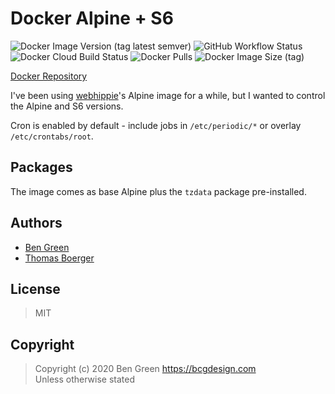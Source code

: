# Docker Alpine + S6

![Docker Image Version (tag latest semver)](https://img.shields.io/docker/v/bcgdesign/alpine-s6/latest?label=latest) ![GitHub Workflow Status](https://img.shields.io/github/workflow/status/bencgreen/docker-alpine-s6/build?label=github) ![Docker Cloud Build Status](https://img.shields.io/docker/cloud/build/bcgdesign/alpine-s6?label=docker) ![Docker Pulls](https://img.shields.io/docker/pulls/bcgdesign/alpine-s6?label=pulls) ![Docker Image Size (tag)](https://img.shields.io/docker/image-size/bcgdesign/alpine-s6/latest?label=size)

[Docker Repository](https://hub.docker.com/r/bcgdesign/alpine-s6])

I've been using [webhippie](https://github.com/dockhippie/alpine)'s Alpine image for a while, but I wanted to control the Alpine and S6 versions.

Cron is enabled by default - include jobs in `/etc/periodic/*` or overlay `/etc/crontabs/root`.

## Packages

The image comes as base Alpine plus the `tzdata` package pre-installed.

## Authors

* [Ben Green](https://github.com/bencgreen)
* [Thomas Boerger](https://github.com/tboerger)

## License

> MIT

## Copyright

> Copyright (c) 2020 Ben Green <https://bcgdesign.com>  
> Unless otherwise stated
